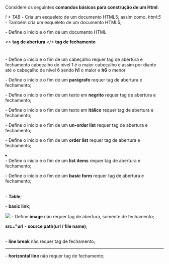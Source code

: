 Considere os seguintes **comandos básicos para construção de um Html**:

*! + TAB* - Cria um esqueleto de um documento HTML5;
assim como,
*html:5* - Também cria um esqueleto de um documento HTML5;


*<Html></html>* - Define o início e o fim de um documento HTML

*<>*  **tag de abertura**
*</>* **tag de fechamento**

*<h1></h1>* - Define o início e o fim de um cabeçalho requer tag de abertura e fechamento 
cabeçalho de nível 1 é o maior cabeçalho e
assim por diante até o cabeçalho de nível 6
sendo **h1** o maior e **h6** o menor

*<p></p>* -   Define o início e o fim de um **parágrafo** requer tag de abertura e fechamento;

*<b></b>* -   Define o início e o fim de um texto em **negrito** requer tag de abertura e fechamento;

*<i></i>* -   Define o início e o fim de um texto em **itálico** requer tag de abertura e fechamento;

*<ul></ul>* - Define o início e o fim de um **un-order list** requer tag de abertura e fechamento;

*<ol></ol>* - Define o início e o fim de um **order list** requer tag de abertura e fechamento;

*<li></li>* - Define o início e o fim de um **list items** requer tag de abertura e fechamento;

*<form></form>* - Define o início e o fim de um **basic form** requer tag de abertura e fechamento;

*<table></table>* - **Table**;

*<a href="url"></a>* - **basic link**;

*<img src="url"/>* - Define **image** não requer tag de abertura, somente de fechamento;

**src="url** - **source path(url / file name)**;

*<br>* - **line break** não requer tag de fechamento;

*<hr>* - **horizontal line** não requer tag de fechamento;